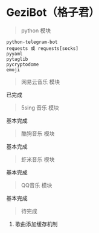 # GeziBot（格子君）

> python 模块

```
python-telegram-bot
requests 或 requests[socks]
pyyaml
pytaglib
pycryptodome
emoji
```
> 网易云音乐 模块

已完成

> 5sing 音乐 模块

基本完成

> 酷狗音乐 模块

基本完成

> 虾米音乐 模块

基本完成

> QQ音乐 模块

基本完成

> 待完成

1. 歌曲添加缓存机制